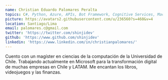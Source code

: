```yaml
---
name: Christian Eduardo Palomares Peralta
topics: C#, Python, Azure, APIs, Bot Framework, Cognitive Services, Machine Learning, AI
picture: https://avatars2.githubusercontent.com/u/236560?s=460&v=4
location: Santiago/Lima
email: palomares.c@gmail.com
twitter: 'https://twitter.com/shinjidev'
github: 'https://www.github.com/shinjidev'
linkedin: 'https://www.linkedin.com/in/christianpalomares/'
---
```


Cuento con un magíster en ciencias de la computación de la Universidad de Chile. Trabajando actualmente en Microsoft para la transformación digital de muchas empresas en Chile y LATAM. Me encantan los libros, videojuegos y las finanzas.